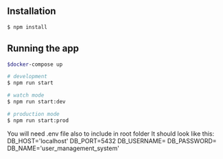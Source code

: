 ## Installation

```bash
$ npm install
```

## Running the app

```bash
$docker-compose up

# development
$ npm run start

# watch mode
$ npm run start:dev

# production mode
$ npm run start:prod
```
You will need .env file also to include in root folder
It should look like this:
DB_HOST='localhost'
DB_PORT=5432
DB_USERNAME=
DB_PASSWORD=
DB_NAME='user_management_system'
